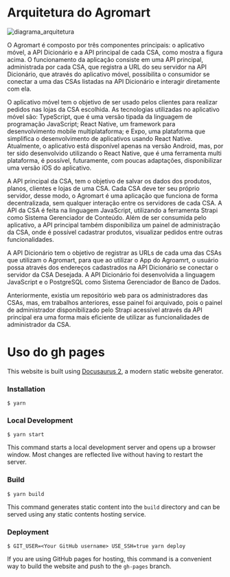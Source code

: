 # Arquitetura do Agromart

![diagrama_arquitetura](https://github.com/user-attachments/assets/20ec5a5d-3c09-48c0-b294-fa1ea33d6d21)

O Agromart é composto por três componentes principais: o aplicativo móvel, a API Dicionário e a API principal de cada CSA, como mostra a figura acima. O funcionamento da aplicação consiste em uma API principal, administrada por cada CSA, que registra a URL do seu servidor na API Dicionário, que através do aplicativo móvel, possibilita o consumidor se conectar a uma das CSAs listadas na API Dicionário e interagir diretamente com ela.

O aplicativo móvel tem o objetivo de ser usado pelos clientes para realizar pedidos nas lojas da CSA escolhida. As tecnologias utilizadas no aplicativo móvel são: TypeScript, que é uma versão tipada da linguagem de programação JavaScript; React Native, um framework para desenvolvimento mobile multiplataforma; e Expo, uma plataforma que simplifica o desenvolvimento de aplicativos usando React Native. Atualmente, o aplicativo está disponível apenas na versão Android, mas, por ter sido desenvolvido utilizando o React Native, que é uma ferramenta multi plataforma, é possível, futuramente, com poucas adaptações, disponibilizar uma versão iOS do aplicativo.

A API principal da CSA, tem o objetivo de salvar os dados dos produtos, planos, clientes e lojas de uma CSA. Cada CSA deve ter seu próprio servidor, desse modo, o Agromart é uma aplicação que funciona de forma decentralizada, sem qualquer interação entre os servidores de cada CSA. A API da CSA é feita na linguagem JavaScript, utilizando a ferramenta Strapi como Sistema Gerenciador de Conteúdo.
Além de ser consumida pelo aplicativo, a API principal também disponibiliza um painel de administração da CSA, onde é possível cadastrar produtos, visualizar pedidos entre outras funcionalidades.

A API Dicionário tem o objetivo de registrar as URLs de cada uma das CSAs que utilizam o Agromart, para que ao utilizar o App do Agroamrt, o usuário possa através dos endereços cadastrados na API Dicionário se conectar o servidor da CSA Desejada. A API Dicionário foi desenvolvida a linguagem JavaScript e o PostgreSQL como Sistema Gerenciador de Banco de Dados.

Anteriormente, existia um repositório web para os administradores das CSAs, mas, em trabalhos anteriores, esse painel foi arquivado, pois o painel de administrador disponibilizado pelo Strapi acessível através da API principal era uma forma mais eficiente de utilizar as funcionalidades de administrador da CSA.


# Uso do gh pages
This website is built using [Docusaurus 2](https://docusaurus.io/), a modern static website generator.
### Installation
```
$ yarn
```
### Local Development
```
$ yarn start
```
This command starts a local development server and opens up a browser window. Most changes are reflected live without having to restart the server.
### Build
```
$ yarn build
```
This command generates static content into the `build` directory and can be served using any static contents hosting service.
### Deployment
```
$ GIT_USER=<Your GitHub username> USE_SSH=true yarn deploy
```
If you are using GitHub pages for hosting, this command is a convenient way to build the website and push to the `gh-pages` branch.
